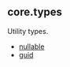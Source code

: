 ## core.types
Utility types.

* [nullable](./src/nullable/README.md)
* [guid](./src/guid/README.md)
